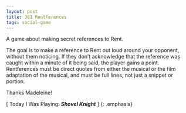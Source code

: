 ```yaml
---
layout: post
title: 381 Rentferences
tags: social-game
---
```

A game about making secret references to Rent.

The goal is to make a reference to Rent out loud around your opponent, without them noticing.  If they don’t acknowledge that the reference was caught within a minute of it being said, the player gains a point.  Rentferences must be direct quotes from either the musical or the film adaptation of the musical, and must be full lines, not just a snippet or portion.

Thanks Madeleine!

[ Today I Was Playing: ***Shovel Knight*** ]
{: .emphasis}
